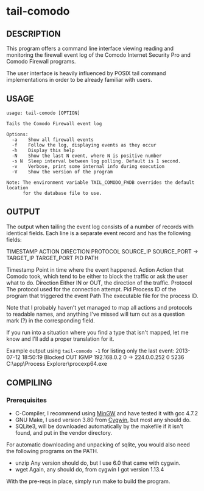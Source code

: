 tail-comodo
===========

DESCRIPTION
-----------
This program offers a command line interface viewing reading and monitoring the
firewall event log of the Comodo Internet Security Pro and Comodo Firewall
programs.

The user interface is heavily influenced by POSIX tail command implementations
in order to be already familiar with users.

USAGE
-----
    usage: tail-comodo [OPTION]
    
    Tails the Comodo Firewall event log
    
    Options:
      -a    Show all firewall events
      -f    Follow the log, displaying events as they occur
      -h    Display this help
      -N    Show the last N event, where N is positive number
      -s N  Sleep interval between log polling. Default is 1 second.
      -v    Verbose, print some internal info during execution
      -V    Show the version of the program
    
    Note: The environment variable TAIL_COMODO_FWDB overrides the default location
          for the database file to use.

OUTPUT
------
The output when tailing the event log consists of a number of records with
identical fields. Each line is a separate event record and has the following
fields:

TIMESTAMP ACTION DIRECTION PROTOCOL SOURCE_IP SOURCE_PORT -> TARGET_IP TARGET_PORT PID PATH

Timestamp  Point in time where the event happened.
Action     Action that Comodo took, which tend to be either to block the
           traffic or ask the user what to do.
Direction  Either IN or OUT, the direction of the traffic.
Protocol   The protocol used for the connection attempt.
Pid        Process ID of the program that triggered the event
Path       The executable file for the process ID.

Note that I probably haven't yet managed to map all actions and protocols to 
readable names, and anything I've missed will turn out as a question mark (?)
in the corresponding field.

If you run into a situation where you find a type that isn't mapped, let me
know and I'll add a proper translation for it.

Example output using `tail-comodo -1` for listing only the last event:
2013-07-12 18:50:19 Blocked OUT IGMP  192.168.0.2 0  -> 224.0.0.252 0  5236 C:\app\Process Explorer\procexp64.exe

COMPILING
---------
### Prerequisites ###
* C-Compiler, I recommend using [MinGW][1] and have tested it with gcc 4.7.2 
* GNU Make, I used version 3.80 from [Cygwin][2], but most any should do.
* SQLite3, will be downloaded automatically by the makefile if it isn't found, and put in the vendor directory.

For automatic downloading and unpacking of sqlite, you would also need the
following programs on the PATH.
* unzip       Any version should do, but I use 6.0 that came with cygwin.
* wget        Again, any should do, from cygwin I got version 1.13.4

With the pre-reqs in place, simply run make to build the program.

[1]: http://www.mingw.org/
[2]: http://www.cygwin.com/

